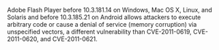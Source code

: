 Adobe Flash Player before 10.3.181.14 on Windows, Mac OS X, Linux, and Solaris and before 10.3.185.21 on Android allows attackers to execute arbitrary code or cause a denial of service (memory corruption) via unspecified vectors, a different vulnerability than CVE-2011-0619, CVE-2011-0620, and CVE-2011-0621.